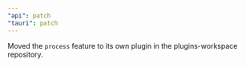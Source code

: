 ```yaml
---
"api": patch
"tauri": patch
---
```


Moved the `process` feature to its own plugin in the plugins-workspace repository.
